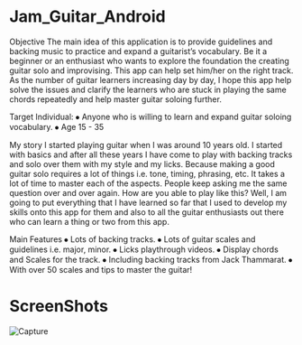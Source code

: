 

# Jam_Guitar_Android

Objective
The main idea of this application is to provide guidelines and backing music to practice and expand a guitarist’s vocabulary. Be it a beginner or an enthusiast who wants to explore the foundation the creating guitar solo and improvising. This app can help set him/her on the right track. 
As the number of guitar learners increasing day by day, I hope this app help solve the issues and clarify the learners who are stuck in playing the same chords repeatedly and help master guitar soloing further.

Target Individual:
⦁	Anyone who is willing to learn and expand guitar soloing vocabulary.
⦁	Age 15 - 35

My story
I started playing guitar when I was around 10 years old. I started with basics and after all these years I have come to play with backing tracks and solo over them with my style and my licks. Because making a good guitar solo requires a lot of things i.e. tone, timing, phrasing, etc. It takes a lot of time to master each of the aspects. People keep asking me the same question over and over again. How are you able to play like this? Well, I am going to put everything that I have learned so far that I used to develop my skills onto this app for them and also to all the guitar enthusiasts out there who can learn a thing or two from this app.

Main Features
⦁	Lots of backing tracks.
⦁	Lots of guitar scales and guidelines i.e. major, minor.
⦁	Licks playthrough videos.
⦁	Display chords and Scales for the track.
⦁	Including backing tracks from Jack Thammarat.
⦁	With over 50 scales and tips to master the guitar!

# ScreenShots
![Capture](https://user-images.githubusercontent.com/43224388/88147731-3a931380-cbc3-11ea-9b5d-2359a0d4ba99.PNG)

